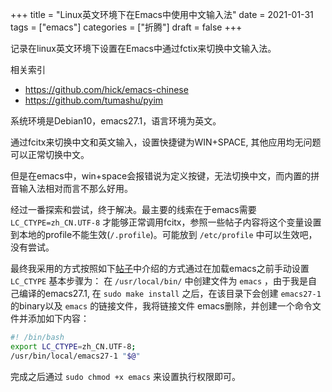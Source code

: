 +++
title = "Linux英文环境下在Emacs中使用中文输入法"
date = 2021-01-31
tags = ["emacs"]
categories = ["折腾"]
draft = false
+++

记录在linux英文环境下设置在Emacs中通过fctix来切换中文输入法。
<!--more-->

相关索引

-   <https://github.com/hick/emacs-chinese>
-   <https://github.com/tumashu/pyim>

系统环境是Debian10，emacs27.1，语言环境为英文。

通过fcitx来切换中文和英文输入，设置快捷键为WIN+SPACE, 其他应用均无问题可以正常切换中文。

但是在emacs中，win+space会报错说为定义按键，无法切换中文，而内置的拼音输入法相对而言不那么好用。

经过一番探索和尝试，终于解决。最主要的线索在于emacs需要 `LC_CTYPE=zh_CN.UTF-8` 才能够正常调用fcitx，参照一些帖子内容将这个变量设置到本地的profile不能生效(`/.profile`)。可能放到 `/etc/profile` 中可以生效吧，没有尝试。

最终我采用的方式按照如下[帖子](https://codertw.com/%e8%bb%9f%e9%ab%94%e9%96%8b%e7%99%bc%e5%b7%a5%e5%85%b7/23416/)中介绍的方式通过在加载emacs之前手动设置 `LC_CTYPE`
基本步骤为：
在 `/usr/local/bin/` 中创建文件为 `emacs` ，由于我是自己编译的emacs27.1, 在 `sudo make install` 之后，在该目录下会创建 `emacs27-1` 的binary以及 `emacs` 的链接文件，我将链接文件 emacs删除，并创建一个命令文件并添加如下内容：

```sh
#! /bin/bash
export LC_CTYPE=zh_CN.UTF-8;
/usr/bin/local/emacs27-1 "$@"
```

完成之后通过 `sudo chmod +x emacs` 来设置执行权限即可。
